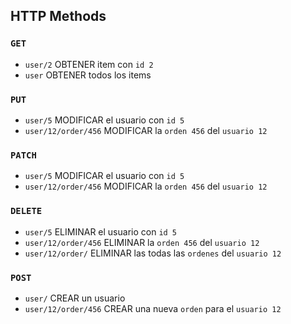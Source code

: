 ## HTTP Methods 

### `GET`
- `user/2` OBTENER item con `id 2`
- `user` OBTENER todos los items

### `PUT`
- `user/5` MODIFICAR el usuario con `id 5`
- `user/12/order/456` MODIFICAR la `orden 456` del `usuario 12`

### `PATCH`
- `user/5` MODIFICAR el usuario con `id 5`
- `user/12/order/456` MODIFICAR la `orden 456` del `usuario 12`

### `DELETE`
- `user/5` ELIMINAR el usuario con `id 5`
- `user/12/order/456` ELIMINAR la `orden 456` del `usuario 12`
- `user/12/order/` ELIMINAR las todas las `ordenes` del `usuario 12`

### `POST`
- `user/` CREAR un usuario
- `user/12/order/456` CREAR una nueva `orden` para el `usuario 12`

